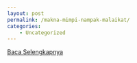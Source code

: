 ```yaml
---
layout: post
permalink: /makna-mimpi-nampak-malaikat/
categories:
    - Uncategorized
---
```


[Baca Selengkapnya](/07)